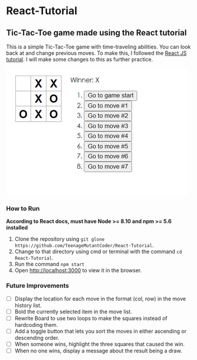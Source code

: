 # React-Tutorial

## Tic-Tac-Toe game made using the React tutorial

This is a simple Tic-Tac-Toe game with time-traveling abilities. You can look back at and change previous moves.
To make this, I followed the [React JS tutorial](https://reactjs.org/tutorial/tutorial.html). I will make some changes to this as further practice.

![tic-tac-toe-reactjs](docs/images/tic-tac-toe.png)

### How to Run

**According to React docs, must have Node >= 8.10 and npm >= 5.6 installed**

1. Clone the repository using `git glone https://github.com/TeenageMutantCoder/React-Tutorial`.
2. Change to that directory using cmd or terminal with the command `cd React-Tutorial`.
3. Run the command `npm start`
4. Open [http://localhost:3000](http://localhost:3000) to view it in the browser.

### Future Improvements

- [ ] Display the location for each move in the format (col, row) in the move history list.
- [ ] Bold the currently selected item in the move list.
- [ ] Rewrite Board to use two loops to make the squares instead of hardcoding them.
- [ ] Add a toggle button that lets you sort the moves in either ascending or descending order.
- [ ] When someone wins, highlight the three squares that caused the win.
- [ ] When no one wins, display a message about the result being a draw.
